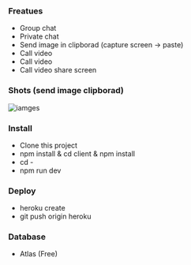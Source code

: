 ### Freatues
- Group chat
- Private chat
- Send image in clipborad (capture screen -> paste)
- Call video
- Call video
- Call video share screen

### Shots (send image clipborad)

![iamges](https://res.cloudinary.com/daerg3axr/image/upload/v1589291262/afkdy74ijdvk9jyhsptj.gif)

### Install
- Clone this project
- npm install & cd client & npm install
- cd -
- npm run dev

### Deploy
- heroku create <app name>
- git push origin heroku

### Database
- Atlas (Free)
